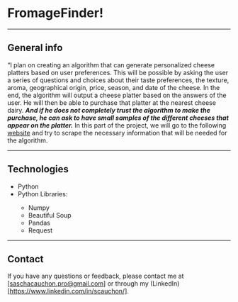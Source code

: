 # FromageFinder!
<hr>

## General info

“I plan on creating an algorithm that can generate personalized cheese platters based on user preferences. This will be possible by asking the user a series of questions and choices about their taste preferences, the texture, aroma, geographical origin, price, season, and date of the cheese. In the end, the algorithm will output a cheese platter based on the answers of the user. He will then be able to purchase that platter at the nearest cheese dairy. ***And if he does not completely trust the algorithm to make the purchase, he can ask to have small samples of the different cheeses that appear on the platter.***  In this part of the project, we will go to the following [website](https://www.fromages.com/fr/) and try to scrape the necessary information that will be needed for the algorithm. 
<hr>

## Technologies
<ul>
  <li>Python</li>
  <li>Python Libraries:</li>
  <ul>
    <li>Numpy</li>
    <li>Beautiful Soup</li>
    <li>Pandas</li>
    <li>Request</li>
  </ul>
</ul>
<hr>

## Contact
If you have any questions or feedback, please contact me at [saschacauchon.pro@gmail.com] or through my (LinkedIn)[https://www.linkedin.com/in/scauchon/].

